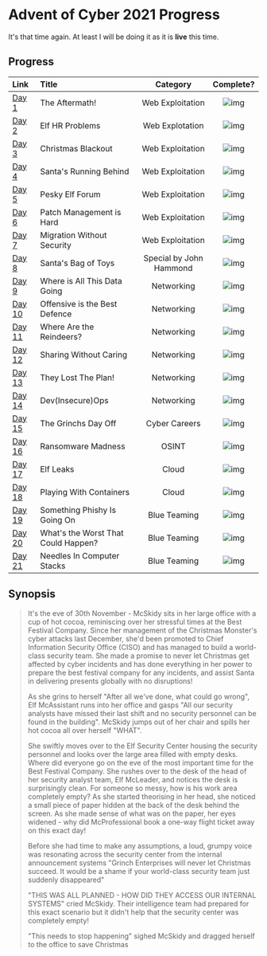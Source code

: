 # Advent of Cyber 2021 Progress

It's that time again. At least I will be doing it as it is **live** this time. 
## Progress
|Link|Title|Category|Complete?|
|:--|:---|:--:|:--:|
|[Day 1](./Day01/Readme.md)| The Aftermath!|Web Exploitation|![img](https://img.shields.io/badge/-Yes-green)|
|[Day 2](Day02/Readme.md)|Elf HR Problems|Web Explotation|![img](https://img.shields.io/badge/-Yes-green)|
|[Day 3](Day03/Readme.md)|Christmas Blackout|Web Exploitation|![img](https://img.shields.io/badge/-Yes-green)|
|[Day 4](Day04/Readme.md)|Santa's Running Behind|Web Exploitation|![img](https://img.shields.io/badge/-Yes-green)|
|[Day 5](Day05/Readme.md)|Pesky Elf Forum|Web Exploitation|![img](https://img.shields.io/badge/-Yes-green)|
|[Day 6](Day06/Readme.md)|Patch Management is Hard|Web Exploitation|![img](https://img.shields.io/badge/-Yes-green)|
|[Day 7](Day07/Readme.md)|Migration Without Security|Web Exploitation|![img](https://img.shields.io/badge/-Yes-green)|
|[Day 8](Day08/Readme.md)|Santa's Bag of Toys|Special by John Hammond|![img](https://img.shields.io/badge/-Yes-green)|
|[Day 9](Day09/Readme.md)|Where is All This Data Going|Networking|![img](https://img.shields.io/badge/-Yes-green)|
|[Day 10](Day10/Readme.md)|Offensive is the Best Defence|Networking|![img](https://img.shields.io/badge/-Yes-green)|
|[Day 11](Day11/Readme.md)|Where Are the Reindeers?|Networking|![img](https://img.shields.io/badge/-Yes-green)|
|[Day 12](Day12/Readme.md)|Sharing Without Caring|Networking|![img](https://img.shields.io/badge/-Yes-green)|
|[Day 13](Day13/Readme.md)|They Lost The Plan!|Networking|![img](https://img.shields.io/badge/-Yes-green)|
|[Day 14](Day14/Readme.md)|Dev(Insecure)Ops|Networking|![img](https://img.shields.io/badge/-Yes-green)|
|[Day 15](Day15/Readme.md)|The Grinchs Day Off|Cyber Careers|![img](https://img.shields.io/badge/-Yes-green)|
|[Day 16](Day16/Readme.md)|Ransomware Madness|OSINT|![img](https://img.shields.io/badge/-Yes-green)|
|[Day 17](Day17/Readme.md)|Elf Leaks|Cloud|![img](https://img.shields.io/badge/-Yes-green)|
|[Day 18](Day18/Readme.md)|Playing With Containers|Cloud|![img](https://img.shields.io/badge/-Yes-green)|
|[Day 19](Day19/Readme.md)|Something Phishy Is Going On|Blue Teaming|![img](https://img.shields.io/badge/-Yes-green)|
|[Day 20](Day20/Readme.md)|What's the Worst That Could Happen?|Blue Teaming|![img](https://img.shields.io/badge/-Yes-green)|
|[Day 21](Day21/Readme.md)|Needles In Computer Stacks|Blue Teaming|![img](https://img.shields.io/badge/-Yes-green)|

## Synopsis
>It's the eve of 30th November - McSkidy sits in her large office with a cup of hot cocoa, reminiscing over her stressful times at the Best Festival Company. Since her management of the Christmas Monster's cyber attacks last December, she'd been promoted to Chief Information Security Office (CISO) and has managed to build a world-class security team. She made a promise to never let Christmas get affected by cyber incidents and has done everything in her power to prepare the best festival company for any incidents, and assist Santa in delivering presents globally with no disruptions!
>
>As she grins to herself "After all we've done, what could go wrong", Elf McAssistant runs into her office and gasps "All our security analysts have missed their last shift and no security personnel can be found in the building". McSkidy jumps out of her chair and spills her hot cocoa all over herself "WHAT".
>
>She swiftly moves over to the Elf Security Center housing the security personnel and looks over the large area filled with empty desks. Where did everyone go on the eve of the most important time for the Best Festival Company. She rushes over to the desk of the head of her security analyst team, Elf McLeader, and notices the desk is surprisingly clean. For someone so messy, how is his work area completely empty? As she started theorising in her head, she noticed a small piece of paper hidden at the back of the desk behind the screen. As she made sense of what was on the paper, her eyes widened - why did McProfessional book a one-way flight ticket away on this exact day!
>
>Before she had time to make any assumptions, a loud, grumpy voice was resonating across the security center from the internal announcement systems "Grinch Enterprises will never let Christmas succeed. It would be a shame if your world-class security team just suddenly disappeared"
>
>"THIS WAS ALL PLANNED - HOW DID THEY ACCESS OUR INTERNAL SYSTEMS" cried McSkidy. Their intelligence team had prepared for this exact scenario but it didn't help that the security center was completely empty!
>
>"This needs to stop happening" sighed McSkidy and dragged herself to the office to save Christmas
